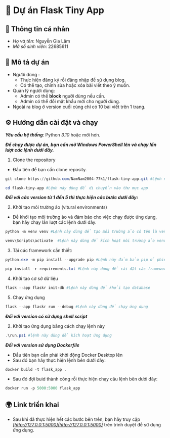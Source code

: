 ﻿# 📌 Dự án Flask Tiny App

## 👤 Thông tin cá nhân
- *Họ và tên*: Nguyễn Gia Lâm 
- *Mã số sinh viên*: 22685611

## 📝 Mô tả dự án  
- Người dùng : 
    - Thực hiện đăng ký rồi đăng nhập để sử dụng blog.
    - Có thể tạo, chỉnh sửa hoặc xóa bài viết theo ý muốn.
- Quản lý người dùng:
    - Admin có thể **block** người dùng nếu cần.
    - Admin có thể đổi mật khẩu mới cho người dùng.
- Ngoài ra blog ở version cuối cùng chỉ có 10 bài viết trên 1 trang.
## ⚙️ Hướng dẫn cài đặt và chạy  
***Yêu cầu hệ thống***: Python *3.10* hoặc mới hơn. 

 ***Để chạy được dự án, bạn cần mở **Windows PowerShell** lên và chạy lần lượt các lệnh dưới đây.***
1. Clone the repository
- Đầu tiên để bạn cần clone reposity.
```PowerShell
git clone https://github.com/NamNam2004-77k1/flask-tiny-app.git #Lệnh này dùng để clone repo 
```
```PowerShell
cd flask-tiny-app #Lệnh này dùng để di chuyển vào thư mục app
```
***Đối với các version từ 1 đến 5 thì thực hiện các bước dưới đây:***

2. Khởi tạo môi trường ảo (vitural environments)
- Để khởi tạo môi trường ảo và đảm bảo cho việc chạy được ứng dụng, bạn hãy chạy lần lượt các lệnh dưới đây.
```PowerShell
python -m venv venv #Lệnh này dùng để tạo môi trường ảo có tên là venv
```
```PowerShell
venv\Scripts\activate  #Lệnh này dùng để kích hoạt môi trường ảo venv đã tạo
```
3. Tải các framework cần thiết:
```PowerShell
python.exe -m pip install --upgrade pip #Lệnh này đảm bảo pip ở phiên bản mới nhất để tải được requirements.txt mà không gặp lỗi
```
```PowerShell
pip install -r requirements.txt #Lệnh này dùng để cài đặt các framework mà app sử dụng
```
4. Khởi tạo cơ sở dữ liệu
```PowerShell
flask --app flaskr init-db #Lệnh này dùng để khởi tạo database
```
5. Chạy ứng dụng 
```PowerShell
flask --app flaskr run --debug #Lệnh này dùng để chạy ứng dụng
```
***Đối với version có sử dụng shell script***

2. Khởi tạo ứng dụng bằng cách chạy lệnh này
```PowerShell
.\run.ps1 #lệnh này dùng để kích hoạt ứng dụng
```
***Đối với version sử dụng Dockerfile***
- Đầu tiên bạn cần phải khởi động Docker Desktop lên
- Sau đó bạn hãy thực hiện lệnh bên dưới đây:
```PowerShell
docker build -t flask_app .
```
- Sau đó đợi buid thành công rồi thực hiện chạy câu lệnh bên dưới đây:
```PowerShell
docker run -p 5000:5000 flask_app
```
## 🌍 Link triển khai  
- Sau khi đã thực hiện hết các bước bên trên, bạn hãy truy cập *[http://127.0.0.1:5000](http://127.0.0.1:5000)* trên trình duyệt để sử dụng ứng dụng.
